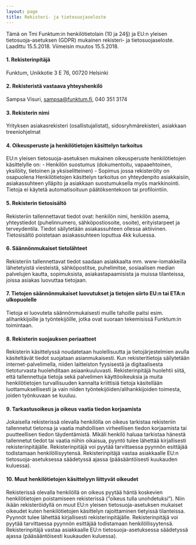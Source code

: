 ```yaml
---
layout: page
title: Rekisteri- ja tietosuojaseloste
---
```


Tämä on Tmi Funktum:in henkilötietolain (10 ja 24§) ja EU:n yleisen tietosuoja-asetuksen (GDPR) mukainen
rekisteri- ja tietosuojaseloste. Laadittu 15.5.2018. Viimeisin muutos 15.5.2018.

#### 1. Rekisterinpitäjä

Funktum, Unikkotie 3 E 76, 00720 Helsinki

#### 2. Rekisteristä vastaava yhteyshenkilö

Sampsa Visuri, sampsa@funktum.fi, 040 351 3174

#### 3. Rekisterin nimi

Yrityksen asiakasrekisteri (osallistujalistat), sidosryhmärekisteri, asiakkaan treeniohjelmat

#### 4. Oikeusperuste ja henkilötietojen käsittelyn tarkoitus

EU:n yleisen tietosuoja-asetuksen mukainen oikeusperuste henkilötietojen käsittelylle on: - Henkilön suostumus 
(dokumentoitu, vapaaehtoinen, yksilöity, tietoinen ja yksiselitteinen) - Sopimus jossa rekisteröity on osapuolena
Henkilötietojen käsittelyn tarkoitus on yhteydenpito asiakkaisiin, asiakassuhteen ylläpito ja asiakkaan suostumuksella myös 
markkinointi. Tietoja ei käytetä automatisoituun päätöksentekoon tai profilointiin.

#### 5. Rekisterin tietosisältö

Rekisteriin tallennettavat tiedot ovat: henkilön nimi, henkilön asema, yhteystiedot (puhelinnumero, sähköpostiosoite, osoite), erityistarpeet ja terveydentila.
Tiedot säilytetään asiakassuhteen ollessa aktiivinen. Tietosisältö poistetaan asiakassuhteen loputtua 4kk kuluessa.

#### 6. Säännönmukaiset tietolähteet

Rekisteriin tallennettavat tiedot saadaan asiakkaalta mm. www-lomakkeilla lähetetyistä viesteistä, sähköpostitse, puhelimitse,
sosiaalisen median palvelujen kautta, sopimuksista, asiakastapaamisista ja muissa tilanteissa, joissa asiakas luovuttaa 
tietojaan.
 
#### 7. Tietojen säännönmukaiset luovutukset ja tietojen siirto EU:n tai ETA:n ulkopuolelle

Tietoja ei luovuteta säännönmukaisesti muille tahoille paitsi esim. alihankkijoille ja työntekijöille, jotka ovat suoraan 
tekemisissä Funktum:in toimintaan.

#### 8. Rekisterin suojauksen periaatteet

Rekisterin käsittelyssä noudatetaan huolellisuutta ja tietojärjestelmien avulla käsiteltävät tiedot suojataan asianmukaisesti.
Kun rekisteritietoja säilytetään internet-palvelimella, niiden laitteiston fyysisestä ja digitaalisesta tietoturvasta 
huolehditaan asiaankuuluvasti. Rekisterinpitäjä huolehtii siitä, että tallennettuja tietoja sekä palvelimen käyttöoikeuksia 
ja muita henkilötietojen turvallisuuden kannalta kriittisiä tietoja käsitellään luottamuksellisesti ja vain niiden 
työntekijöiden/alihankkijoiden toimesta, joiden työnkuvaan se kuuluu.

#### 9. Tarkastusoikeus ja oikeus vaatia tiedon korjaamista

Jokaisella rekisterissä olevalla henkilölla on oikeus tarkistaa rekisteriin tallennetut tietonsa ja vaatia mahdollisen 
virheellisen tiedon korjaamista tai puutteellisen tiedon täydentämistä. Mikäli henkilö haluaa tarkistaa hänestä tallennetut 
tiedot tai vaatia niihin oikaisua, pyyntö tulee lähettää kirjallisesti rekisterinpitäjälle. Rekisterinpitäjä voi pyytää 
tarvittaessa pyynnön esittäjää todistamaan henkilöllisyytensä. Rekisterinpitäjä vastaa asiakkaalle EU:n tietosuoja-asetuksessa
säädetyssä ajassa (pääsääntöisesti kuukauden kuluessa).

#### 10. Muut henkilötietojen käsittelyyn liittyvät oikeudet

Rekisterissä olevalla henkilöllä on oikeus pyytää häntä koskevien henkilötietojen poistamiseen rekisterissä 
(”oikeus tulla unohdetuksi”). Niin ikään rekisteröidyllä on muut EU:n yleisen tietosuoja-asetuksen mukaiset oikeudet kuten 
henkilötietojen käsittelyn rajoittaminen tietyissä tilanteissa. Pyynnöt tulee lähettää kirjallisesti rekisterinpitäjälle. 
Rekisterinpitäjä voi pyytää tarvittaessa pyynnön esittäjää todistamaan henkilöllisyytensä. Rekisterinpitäjä vastaa 
asiakkaalle EU:n tietosuoja-asetuksessa säädetyssä ajassa (pääsääntöisesti kuukauden kuluessa).
